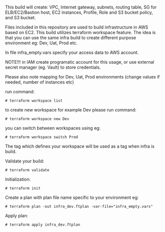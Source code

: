 This build will create: 
VPC, Internet gateway, subnets, routing table, SG for ELB/EC2/Bastion host, EC2 instances, Profile, Role and S3 bucket policy, and S3 bucket.


Files included in this repository are used to build infrastructure in AWS based on EC2.
This build utilizes terraform workspace feature.
The idea is that you can use the same infra build to create different purpose environment eg: Dev, Uat, Prod etc.

In file infra_empty.vars specify your access data to AWS account. 

NOTE!!! in IAM create programatic account for this usage, or use external secret manager (eg. Vault) to store credentials.


Please also note mapping for Dev, Uat, Prod environments (change values if needed, number of instances etc)


run command:
  
    # terraform workspace list     

to create new workspace for example Dev  please run command:
  
    # terraform workspace new Dev

you can switch between workspaces using eg:
  
    # terraform workspace switch Prod
  
The tag which defines your workspace will be used as a tag when infra is build.

Validate your build:
  
    # terraform validate

Initialization:
  
    # terraform init

Create a plan with plan file name specific to your environment eg:
  
    # terraform plan -out infra_dev.ftplan -var-file="infra_empty.vars"
  
Apply plan:
  
    # terraform apply infra_dev.ftplan
